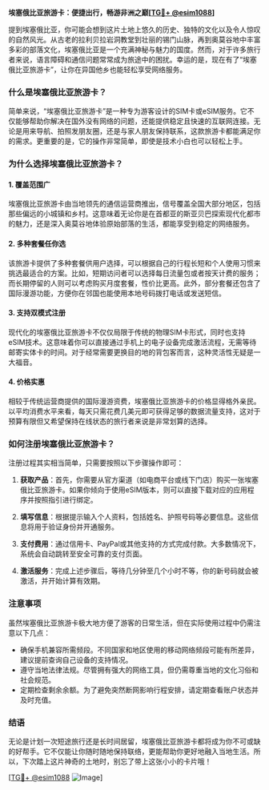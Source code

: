 **埃塞俄比亚旅游卡：便捷出行，畅游非洲之巅[[TG💪+ @esim1088](https://t.me/s/esim1088)]**

提到埃塞俄比亚，你可能会想到这片土地上悠久的历史、独特的文化以及令人惊叹的自然风光。从古老的拉利贝拉岩洞教堂到壮丽的锡门山脉，再到奥莫谷地中丰富多彩的部落文化，埃塞俄比亚是一个充满神秘与魅力的国度。然而，对于许多旅行者来说，语言障碍和通信问题常常成为旅途中的困扰。幸运的是，现在有了“埃塞俄比亚旅游卡”，让你在异国他乡也能轻松享受网络服务。

### 什么是埃塞俄比亚旅游卡？

简单来说，“埃塞俄比亚旅游卡”是一种专为游客设计的SIM卡或eSIM服务。它不仅能够帮助你解决在国外没有网络的问题，还能提供稳定且快速的互联网连接。无论是用来导航、拍照发朋友圈，还是与家人朋友保持联系，这款旅游卡都能满足你的需求。更重要的是，它的操作非常简单，即使是技术小白也可以轻松上手。

### 为什么选择埃塞俄比亚旅游卡？

#### 1. **覆盖范围广**
   埃塞俄比亚旅游卡由当地领先的通信运营商推出，信号覆盖全国大部分地区，包括那些偏远的小城镇和乡村。这意味着无论你是在首都亚的斯亚贝巴探索现代化都市的魅力，还是深入奥莫谷地体验原始部落的生活，都能享受到稳定的网络服务。

#### 2. **多种套餐任你选**
   该旅游卡提供了多种套餐供用户选择，可以根据自己的行程长短和个人使用习惯来挑选最适合的方案。比如，短期访问者可以选择每日流量包或者按天计费的服务；而长期停留的人则可以考虑购买月度套餐，性价比更高。此外，部分套餐还包含了国际漫游功能，方便你在邻国也能使用本地号码拨打电话或发送短信。

#### 3. **支持双模式注册**
   现代化的埃塞俄比亚旅游卡不仅仅局限于传统的物理SIM卡形式，同时也支持eSIM技术。这意味着你可以直接通过手机上的电子设备完成激活流程，无需等待邮寄实体卡的时间。对于经常需要更换目的地的背包客而言，这种灵活性无疑是一大福音。

#### 4. **价格实惠**
   相较于传统运营商提供的国际漫游资费，埃塞俄比亚旅游卡的价格显得格外亲民。以平均消费水平来看，每天只需花费几美元即可获得足够的数据流量支持，这对于预算有限但又希望保持在线状态的旅行者来说是非常划算的选择。

### 如何注册埃塞俄比亚旅游卡？

注册过程其实相当简单，只需要按照以下步骤操作即可：

1. **获取产品**：首先，你需要从官方渠道（如电商平台或线下门店）购买一张埃塞俄比亚旅游卡。如果你倾向于使用eSIM版本，则可以直接下载对应的应用程序并按照指引进行绑定。
   
2. **填写信息**：根据提示输入个人资料，包括姓名、护照号码等必要信息。这些信息将用于验证身份并开通服务。
   
3. **支付费用**：通过信用卡、PayPal或其他支持的方式完成付款。大多数情况下，系统会自动跳转至安全可靠的支付页面。
   
4. **激活服务**：完成上述步骤后，等待几分钟至几个小时不等，你的新号码就会被激活，并开始计算有效期。

### 注意事项

虽然埃塞俄比亚旅游卡极大地方便了游客的日常生活，但在实际使用过程中仍需注意以下几点：
- 确保手机兼容所需频段。不同国家和地区使用的移动网络频段可能有所差异，建议提前查询自己设备的支持情况。
- 遵守当地法律法规。尽管拥有强大的网络工具，但仍需尊重当地的文化习俗和社会规范。
- 定期检查剩余余额。为了避免突然断网影响行程安排，请定期查看账户状态并及时充值。

### 结语

无论是计划一次短途旅行还是长时间居留，埃塞俄比亚旅游卡都将成为你不可或缺的好帮手。它不仅能让你随时随地保持联络，更能帮助你更好地融入当地生活。所以，下次踏上这片神奇的土地时，别忘了带上这张小小的卡片哦！

[[TG💪+ @esim1088](https://t.me/s/esim1088) ![Image](https://i.postimg.cc/4NQfJmqS/Snipaste-2025-05-13-00-14-12.png)]